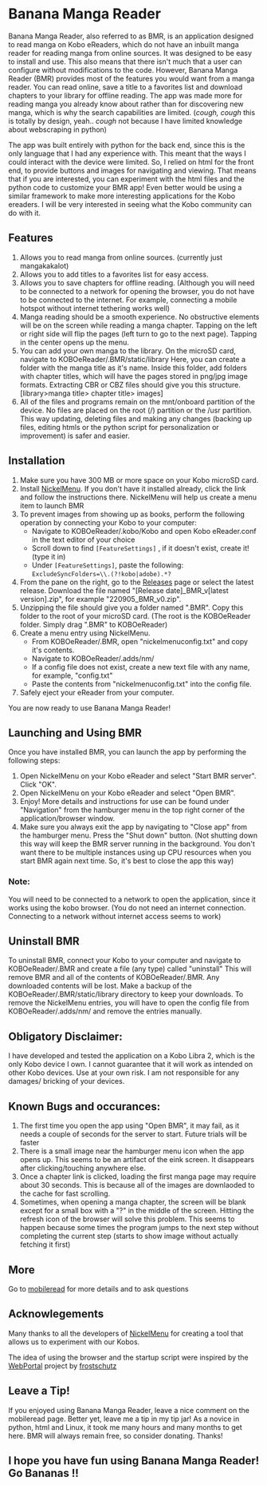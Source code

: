 # Banana Manga Reader
Banana Manga Reader, also referred to as BMR, is an application designed to read manga on Kobo eReaders, which do not have an inbuilt manga reader for reading manga from online sources. It was designed to be easy to install and use. This also means that there isn't much that a user can configure without modifications to the code. However, Banana Manga Reader (BMR) provides most of the features you would want from a manga reader. You can read online, save a title to a favorites list and download chapters to your library for offline reading. The app was made more for reading manga you already know about rather than for discovering new manga, which is why the search capabilities are limited. (*cough, cough* this is totally by design, yeah.. *cough* not because I have limited knowledge about webscraping in python)

The app was built entirely with python for the back end, since this is the only language that I had any experience with. This meant that the ways I could interact with the device were limited. So, I relied on html for the front end, to provide buttons and images for navigating and viewing. That means that if you are interested, you can experiment with the html files and the python code to customize your BMR app! Even better would be using a similar framework to make more interesting applications for the Kobo ereaders. I will be very interested in seeing what the Kobo community can do with it.

## Features
1. Allows you to read manga from online sources. (currently just mangakakalot)
2. Allows you to add titles to a favorites list for easy access.
3. Allows you to save chapters for offline reading. (Although you will need to be connected to a network for opening the browser, you do not have to be connected to the internet. For example, connecting a mobile hotspot without internet tethering works well)
4. Manga reading should be a smooth experience. No obstructive elements will be on the screen while reading a manga chapter. Tapping on the left or right side will flip the pages (left turn to go to the next page). Tapping in the center opens up the menu.
5. You can add your own manga to the library. On the microSD card, navigate to KOBOeReader/.BMR/static/library Here, you can create a folder with the manga title as it's name. Inside this folder, add folders with chapter titles, which will have the pages stored in png/jpg image formats. Extracting CBR or CBZ files should give you this structure. [library>manga title> chapter title> images]
6. All of the files and programs remain on the  mnt/onboard partition of the device. No files are placed on the root (/) partition or the /usr partition. This way updating, deleting files and making any changes (backing up files, editing htmls or the python script for personalization or improvement) is safer and easier.

## Installation
1. Make sure you have 300 MB or more space on your Kobo microSD card.
2. Install <a href="https://www.mobileread.com/forums/showthread.php?t=329525">NickelMenu</a>. If you don't have it installed already, click the link and follow the instructions there. NickelMenu will help us create a menu item to launch BMR 
3. To prevent images from showing up as books, perform the following operation by connecting your Kobo to your computer:
    - Navigate to KOBOeReader/.kobo/Kobo and open Kobo eReader.conf in the text editor of your choice
    - Scroll down to find `[FeatureSettings]` , if it doesn't exist, create it! (type it in)
    - Under `[FeatureSettings]`, paste the following:     `ExcludeSyncFolders=\\.(?!kobo|adobe).*?`
4. From the pane on the right, go to the <a href="https://github.com/buxared/BananaMangaReader/releases">Releases</a> page or select the latest release. Download the file named "[Release date]_BMR_v[latest version].zip", for example "220905_BMR_v0.zip".
5. Unzipping the file should give you a folder named ".BMR". Copy this folder to the root of your microSD card. (The root is the KOBOeReader folder. Simply drag ".BMR" to KOBOeReader)
6. Create a menu entry using NickelMenu.
    - From KOBOeReader/.BMR, open "nickelmenuconfig.txt" and copy it's contents.
    - Navigate to KOBOeReader/.adds/nm/
    - If a config file does not exist, create a new text file with any name, for example, "config.txt"
    - Paste the contents from "nickelmenuconfig.txt" into the config file.
7. Safely eject your eReader from your computer.

You are now ready to use Banana Manga Reader!

## Launching and Using BMR
Once you have installed BMR, you can launch the app by performing the following steps:
1. Open NickelMenu on your Kobo eReader and select "Start BMR server". Click "OK".
2. Open NickelMenu on your Kobo eReader and select "Open BMR".
3. Enjoy! More details and instructions for use can be found under "Navigation" from the hamburger menu in the top right corner of the application/browser window.
4. Make sure you always exit the app by navigating to "Close app" from the hamburger menu. Press the "Shut down" button. (Not shutting down this way will keep the BMR server running in the background. You don't want there to be multiple instances using up CPU resources when you start BMR again next time. So, it's best to close the app this way)

### Note:
You will need to be connected to a network to open the application, since it works using the kobo browser. (You do not need an internet connection. Connecting to a network without internet access seems to work) 

## Uninstall BMR
To uninstall BMR, connect your Kobo to your computer and navigate to KOBOeReader/.BMR and create a file (any type) called "uninstall"
This will remove BMR and all of the contents of KOBOeReader/.BMR. Any downloaded contents will be lost. Make a backup of the KOBOeReader/.BMR/static/library directory to keep your downloads.
To remove the NickelMenu entries, you will have to open the config file from KOBOeReader/.adds/nm/ and remove the entries manually.

## Obligatory Disclaimer:
I have developed and tested the application on a Kobo Libra 2, which is the only Kobo device I own. I cannot guarantee that it will work as intended on other Kobo devices. Use at your own risk. I am not responsible for any damages/ bricking of your devices.

## Known Bugs and occurances:
1. The first time you open the app using "Open BMR", it may fail, as it needs a couple of seconds for the server to start. Future trials will be faster
2. There is a small image near the hamburger menu icon when the app opens up. This seems to be an artifact of the eink screen. It disappears after clicking/touching anywhere else.
3. Once a chapter link is clicked, loading the first manga page may require about 30 seconds. This is because all of the images are downlaoded to the cache for fast scrolling.
4. Sometimes, when opening a manga chapter, the screen will be blank except for a small box with a "?" in the middle of the screen. Hitting the refresh icon of the browser will solve this problem. This seems to happen because some times the program jumps to the next step without completing the current step (starts to show image without actually fetching it first)

## More
Go to <a href="#">mobileread</a> for more details and to ask questions

## Acknowlegements
Many thanks to all the developers of <a href="https://github.com/pgaskin/NickelMenu">NickelMenu</a> for creating a tool that allows us to experiment with our Kobos. 

The idea of using the browser and the startup script were inspired by the <a href="https://www.mobileread.com/forums/showthread.php?t=262353">WebPortal</a> project by <a href="https://github.com/frostschutz">frostschutz</a>

## Leave a Tip!
If you enjoyed using Banana Manga Reader, leave a nice comment on the mobileread page. Better yet, leave me a tip in my tip jar! As a novice in python, html and Linux, it took me many hours and many months to get here. BMR will always remain free, so consider donating. Thanks! 
## I hope you have fun using Banana Manga Reader! Go Bananas !!
